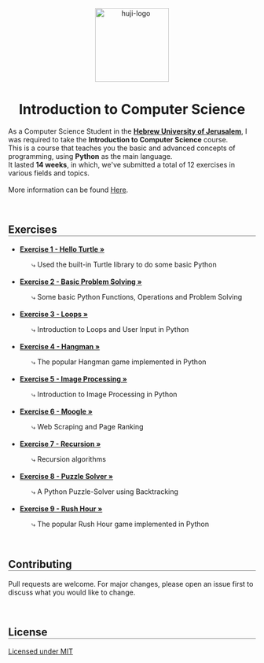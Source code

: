<div align="center">
  <img src="https://upload.wikimedia.org/wikipedia/commons/thumb/4/4d/Hebrew_University_Logo.svg/1200px-Hebrew_University_Logo.svg.png" alt="huji-logo" height="150px" />
  <h1 align="center" style="border-bottom: none"><b>Introduction to Computer Science</b></h1>

  <p align="left">
    As a Computer Science Student in the <a href="https://new.huji.ac.il/"><b>Hebrew University of Jerusalem</b></a>, I was required to take the <b>Introduction to Computer Science</b> course.
    <br>
    This is a course that teaches you the basic and advanced concepts of programming, using <b>Python</b> as the main language.
    <br>
    It lasted <b>14 weeks</b>, in which, we've submitted a total of 12 exercises in various fields and topics.
    <br>
    <br>
    More information can be found <a href="https://shnaton.huji.ac.il/index.php/NewSyl/67101/2/2021/">Here</a>.
  </p>
</div>

<br>

<div align="left">
  <h2 align="left" style="border-bottom: 1px solid gray">Exercises</h2>

  <ul align="left">
    <li><a href="./ex1"><b>Exercise 1 - Hello Turtle »</b></a></li>
    <ul><li style="list-style: none;">⤷ Used the built-in Turtle library to do some basic Python</li></ul>
    <br>
    <li><a href="./ex2"><b>Exercise 2 - Basic Problem Solving »</b></a></li>
    <ul><li style="list-style: none;">⤷ Some basic Python Functions, Operations and Problem Solving</li></ul>
    <br>
    <li><a href="./ex3"><b>Exercise 3 - Loops »</b></a></li>
    <ul><li style="list-style: none;">⤷ Introduction to Loops and User Input in Python</li></ul>
    <br>
    <li><a href="./ex4"><b>Exercise 4 - Hangman »</b></a></li>
    <ul><li style="list-style: none;">⤷ The popular Hangman game implemented in Python</li></ul>
    <br>
    <li><a href="./ex5"><b>Exercise 5 - Image Processing »</b></a></li>
    <ul><li style="list-style: none;">⤷ Introduction to Image Processing in Python</li></ul>
    <br>
    <li><a href="./ex6"><b>Exercise 6 - Moogle »</b></a></li>
    <ul><li style="list-style: none;">⤷ Web Scraping and Page Ranking</li></ul>
    <br>
    <li><a href="./ex7"><b>Exercise 7 - Recursion »</b></a></li>
    <ul><li style="list-style: none;">⤷ Recursion algorithms</li></ul>
    <br>
    <li><a href="./ex8"><b>Exercise 8 - Puzzle Solver »</b></a></li>
    <ul><li style="list-style: none;">⤷ A Python Puzzle-Solver using Backtracking</li></ul>
    <br>
    <li><a href="./ex9"><b>Exercise 9 - Rush Hour »</b></a></li>
    <ul><li style="list-style: none;">⤷ The popular Rush Hour game implemented in Python</li></ul>
  </ul>
</div>

<br>

<div align="left">
  <h2 align="left" style="border-bottom: 1px solid gray">Contributing</h2>

  <p align="left">
    Pull requests are welcome. For major changes, please open an issue first to discuss what you would like to change.
  </p>
</div>

<br>

<div align="left">
  <h2 align="left" style="border-bottom: 1px solid gray">License</h2>

  <p align="left">
    <a href="https://choosealicense.com/licenses/mit/">Licensed under MIT</a>
  </p>
</div>
